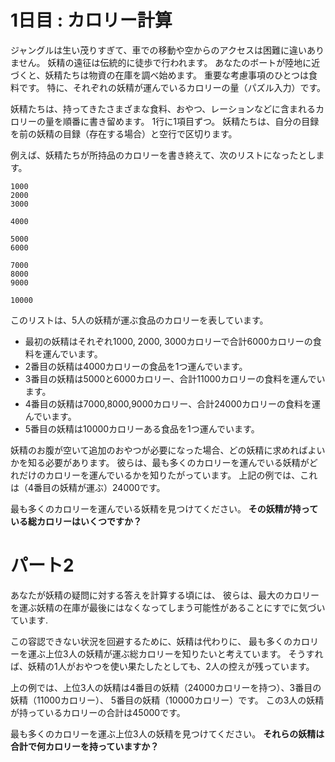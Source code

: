 # 1日目 : カロリー計算

ジャングルは生い茂りすぎて、車での移動や空からのアクセスは困難に違いありません。
妖精の遠征は伝統的に徒歩で行われます。
あなたのボートが陸地に近づくと、妖精たちは物資の在庫を調べ始めます。
重要な考慮事項のひとつは食料です。
特に、それぞれの妖精が運んでいるカロリーの量（パズル入力）です。

妖精たちは、持ってきたさまざまな食料、おやつ、レーションなどに含まれるカロリーの量を順番に書き留めます。
1行に1項目ずつ。
妖精たちは、自分の目録を前の妖精の目録（存在する場合）と空行で区切ります。

例えば、妖精たちが所持品のカロリーを書き終えて、次のリストになったとします。

```
1000
2000
3000

4000

5000
6000

7000
8000
9000

10000
```

このリストは、5人の妖精が運ぶ食品のカロリーを表しています。

- 最初の妖精はそれぞれ1000, 2000, 3000カロリーで合計6000カロリーの食料を運んでいます。
- 2番目の妖精は4000カロリーの食品を1つ運んでいます。
- 3番目の妖精は5000と6000カロリー、合計11000カロリーの食料を運んでいます。
- 4番目の妖精は7000,8000,9000カロリー、合計24000カロリーの食料を運んでいます。
- 5番目の妖精は10000カロリーある食品を1つ運んでいます。

妖精のお腹が空いて追加のおやつが必要になった場合、どの妖精に求めればよいかを知る必要があります。
彼らは、最も多くのカロリーを運んでいる妖精がどれだけのカロリーを運んでいるかを知りたがっています。
上記の例では、これは（4番目の妖精が運ぶ）24000です。

最も多くのカロリーを運んでいる妖精を見つけてください。
**その妖精が持っている総カロリーはいくつですか？**

<!--
<details><summary>解説</summary><div>

`Data.List.Split`には列を区切る方法がいくつか実装されている。
これを用いて妖精ごとのリストに戻し、それぞれ和を取り、最大値を求めればよい。

```haskell
main1 =
  readFile "input.txt" >>=
  pure . map (map read) . wordsBy null . lines >>=
  print . maximum . map sum
```

</div></details>
-->

# パート2

あなたが妖精の疑問に対する答えを計算する頃には、
彼らは、最大のカロリーを運ぶ妖精の在庫が最後にはなくなってしまう可能性があることにすでに気づいています.

この容認できない状況を回避するために、妖精は代わりに、
最も多くのカロリーを運ぶ上位3人の妖精が運ぶ総カロリーを知りたいと考えています。
そうすれば、妖精の1人がおやつを使い果たしたとしても、2人の控えが残っています。

上の例では、上位3人の妖精は4番目の妖精（24000カロリーを持つ）、3番目の妖精（11000カロリー）、
5番目の妖精（10000カロリー）です。
この3人の妖精が持っているカロリーの合計は45000です。

最も多くのカロリーを運ぶ上位3人の妖精を見つけてください。
**それらの妖精は合計で何カロリーを持っていますか？**

<!--
<details><summary>解説</summary><div>

最大値一つを `maximum` で得る代わりに、
整列して端を取り出すことで、上位3つのカロリーを足し合わせればよい。

```haskell
main2 =
  readFile "input.txt" >>=
  pure . map (sum . map read) . wordsBy null . lines >>=
  print . sum . take 3 . sortBy (flip compare)
```

</div></details>
-->
